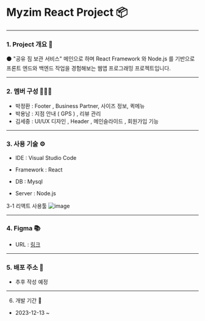 # Myzim React Project  📦 


---

### 1. Project 개요  🧾



⚫  "공유 짐 보관 서비스" 메인으로 하며 React Framework 와 Node.js 를 기반으로 프론트 엔드와 백엔드 작업을 경험해보는 웹앱 프로그래밍 프로젝트입니다.


    
---


### 2. 멤버 구성  👨‍👦‍👦

   
   * 박정환 : Footer , Business Partner, 사이즈 정보, 퀵메뉴
   * 박용남 : 지점 안내 ( GPS ) , 리뷰 관리 
   * 김세중 : UI/UX 디자인 , Header , 메인슬라이드 , 회원가입 기능


  
---


### 3. 사용 기술  ⚙



  - IDE : Visual Studio Code


  - Framework : React


 -  DB : Mysql


 -  Server : Node.js

3-1 리액트 사용툴
![image](https://github.com/ssumiz/react_myzim.github.io/assets/146901772/3e02964f-2de3-4810-a9c8-18f5849e87bb)


---


### 4. Figma  📚



-   URL : [링크](https://www.figma.com/file/DMh8dLlmlbTTHkelkFFYVQ/%ED%8C%80%ED%94%8C_%ED%94%84%EB%A1%9C%ED%86%A0%ED%83%80%EC%9D%B4%ED%95%91?type=design&node-id=0-1&mode=design&t=FvnbkaJPznJsLpZ7-0)


---

### 5. 배포 주소  📁



 -  추후 작성 예정


---


6. 개발 기간  📆

-   2023-12-13 ~

